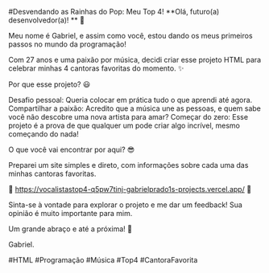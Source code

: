 
#Desvendando as Rainhas do Pop: Meu Top 4!
**Olá, futuro(a) desenvolvedor(a)! ** :cowboy_hat_face:

Meu nome é Gabriel, e assim como você, estou dando os meus primeiros passos no mundo da programação!

Com 27 anos e uma paixão por música, decidi criar esse projeto HTML para celebrar minhas 4 cantoras favoritas do momento. ✨

Por que esse projeto? :smiley:

Desafio pessoal: Queria colocar em prática tudo o que aprendi até agora.
Compartilhar a paixão: Acredito que a música une as pessoas, e quem sabe você não descobre uma nova artista para amar?
Começar do zero: Esse projeto é a prova de que qualquer um pode criar algo incrível, mesmo começando do nada!

O que você vai encontrar por aqui? :sunglasses:

Preparei um site simples e direto, com informações sobre cada uma das minhas cantoras favoritas.

:love_letter: https://vocalistastop4-q5pw7tinj-gabrielprado1s-projects.vercel.app/ :love_letter:

Sinta-se à vontade para explorar o projeto e me dar um feedback! Sua opinião é muito importante para mim.

Um grande abraço e até a próxima! :sparkling_heart:

Gabriel.

#HTML #Programação #Música #Top4 #CantoraFavorita
